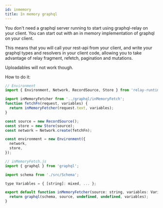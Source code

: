 ```yaml
---
id: inmemory
title: In memory graphql
---
```


You don't need a graphql server running to start using graphql-relay on your client. You can start out with an in memory implementation of graphql on your client.

This means that you will call your rest-api from your client, and write your graphql types and resolvers in your client code, allowing you to take advantage of relay fragment, refetch, pagination and mutations.

Uploadables will not work though.

How to do it:

```jsx
// Environment
import { Environment, Network, RecordSource, Store } from 'relay-runtime';

import inMemoryFetcher from '../graphql/inMemoryFetch';
function fetchFn(request, variables) {
  return inMemoryFetcher(request.text, variables);
}

const source = new RecordSource();
const store = new Store(source);
const network = Network.create(fetchFn);

const environment = new Environment({
  network,
  store,
});

// inMemoryFetch.js
import { graphql } from 'graphql';

import schema from './src/Schema';

type Variables = { [string]: mixed, ... };

export default function inMemoryFetcher(source: string, variables: Variables) {
  return graphql(schema, source, undefined, undefined, variables);
}
```